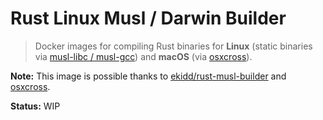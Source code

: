 # Rust Linux Musl / Darwin Builder

> Docker images for compiling Rust binaries for __Linux__ (static binaries via [musl-libc / musl-gcc](https://doc.rust-lang.org/edition-guide/rust-2018/platform-and-target-support/musl-support-for-fully-static-binaries.html)) and __macOS__ (via [osxcross](https://github.com/tpoechtrager/osxcross)).

__Note:__ This image is possible thanks to [ekidd/rust-musl-builder](https://github.com/emk/rust-musl-builder) and [osxcross](https://github.com/tpoechtrager/osxcross).

__Status:__ WIP
